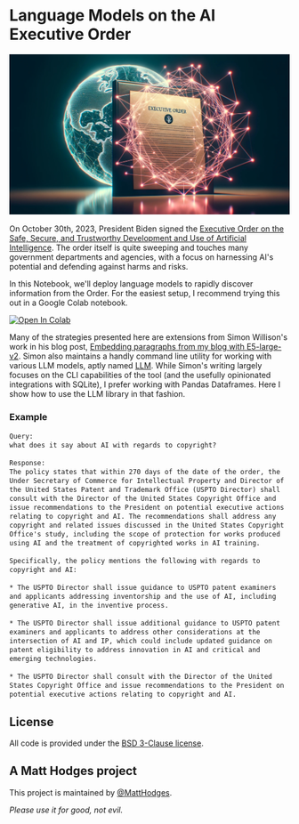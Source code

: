 # Language Models on the AI Executive Order

![LLM AI EO](llm_ai_eo_header.jpg)

On October 30th, 2023, President Biden signed the [Executive Order on the Safe, Secure, and Trustworthy Development and Use of Artificial Intelligence](https://www.whitehouse.gov/briefing-room/presidential-actions/2023/10/30/executive-order-on-the-safe-secure-and-trustworthy-development-and-use-of-artificial-intelligence/). The order itself is quite sweeping and touches many government departments and agencies, with a focus on harnessing AI's potential and defending against harms and risks.

In this Notebook, we'll deploy language models to rapidly discover information from the Order. For the easiest setup, I recommend trying this out in a Google Colab notebook.

<a target="_blank" href="https://colab.research.google.com/github/hodgesmr/llm_ai_eo/blob/main/llm_ai_eo.ipynb">
  <img src="https://colab.research.google.com/assets/colab-badge.svg" alt="Open In Colab"/>
</a>

Many of the strategies presented here are extensions from Simon Willison's work in his blog post, [Embedding paragraphs from my blog with E5-large-v2](https://til.simonwillison.net/llms/embed-paragraphs). Simon also maintains a handly command line utility for working with various LLM models, aptly named [LLM](https://llm.datasette.io/en/stable/). While Simon's writing largely focuses on the CLI capabilities of the tool (and the usefully opinionated integrations with SQLite), I prefer working with Pandas Dataframes. Here I show how to use the LLM library in that fashion.

### Example

```
Query:
what does it say about AI with regards to copyright?

Response:
The policy states that within 270 days of the date of the order, the Under Secretary of Commerce for Intellectual Property and Director of the United States Patent and Trademark Office (USPTO Director) shall consult with the Director of the United States Copyright Office and issue recommendations to the President on potential executive actions relating to copyright and AI. The recommendations shall address any copyright and related issues discussed in the United States Copyright Office's study, including the scope of protection for works produced using AI and the treatment of copyrighted works in AI training.

Specifically, the policy mentions the following with regards to copyright and AI:

* The USPTO Director shall issue guidance to USPTO patent examiners and applicants addressing inventorship and the use of AI, including generative AI, in the inventive process.

* The USPTO Director shall issue additional guidance to USPTO patent examiners and applicants to address other considerations at the intersection of AI and IP, which could include updated guidance on patent eligibility to address innovation in AI and critical and emerging technologies.

* The USPTO Director shall consult with the Director of the United States Copyright Office and issue recommendations to the President on potential executive actions relating to copyright and AI.
```

## License

All code is provided under the [BSD 3-Clause license](https://github.com/hodgesmr/llm_ai_eo/blob/main/LICENSE).

## A Matt Hodges project

This project is maintained by [@MattHodges](https://mastodon.social/@MattHodges).

_Please use it for good, not evil._
